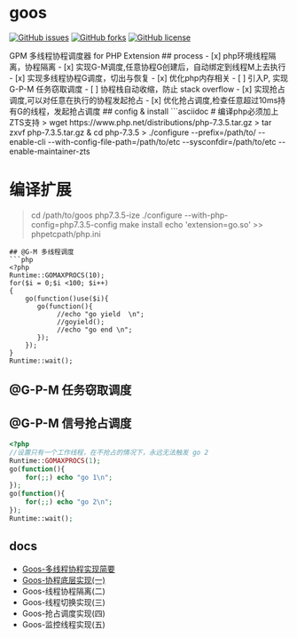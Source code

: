 # goos
<p>
<a href="https://github.com/brewlin/goos/issues"><img alt="GitHub issues" src="https://img.shields.io/github/issues/brewlin/goos"></a>
 <a href="https://github.com/brewlin/goos/network"><img alt="GitHub forks" src="https://img.shields.io/github/forks/brewlin/goos"></a>
 <a href="https://github.com/brewlin/goos/blob/master/LICENSE"><img alt="GitHub license" src="https://img.shields.io/github/license/brewlin/goos"></a>
 </p>
GPM 多线程协程调度器 for PHP Extension
## process
- [x] php环境线程隔离，协程隔离
- [x] 实现G-M调度,任意协程G创建后，自动绑定到线程M上去执行
- [x] 实现多线程协程G调度，切出与恢复
- [x] 优化php内存相关
- [ ] 引入P, 实现G-P-M 任务窃取调度
- [ ] 协程栈自动收缩，防止 stack overflow
- [x] 实现抢占调度,可以对任意在执行的协程发起抢占
- [x] 优化抢占调度,检查任意超过10ms持有G的线程，发起抢占调度
## config & install
```asciidoc
# 编译php必须加上 ZTS支持
> wget https://www.php.net/distributions/php-7.3.5.tar.gz
> tar zxvf php-7.3.5.tar.gz & cd php-7.3.5
> ./configure --prefix=/path/to/  --enable-cli --with-config-file-path=/path/to/etc 
--sysconfdir=/path/to/etc --enable-maintainer-zts

# 编译扩展
> cd /path/to/goos
> php7.3.5-ize
> ./configure --with-php-config=php7.3.5-config
> make install
> echo 'extension=go.so' >> phpetcpath/php.ini 


```
## @G-M 多线程调度
```php
<?php
Runtime::GOMAXPROCS(10);
for($i = 0;$i <100; $i++)
{
    go(function()use($i){
       go(function(){
            //echo "go yield  \n";
            //goyield();
            //echo "go end \n";
       });
    });
}
Runtime::wait();
```
## @G-P-M 任务窃取调度

## @G-P-M 信号抢占调度

```php
<?php
//设置只有一个工作线程，在不抢占的情况下，永远无法触发 go 2
Runtime::GOMAXPROCS(1);
go(function(){
    for(;;) echo "go 1\n"; 
});
go(function(){
    for(;;) echo "go 2\n";
});
Runtime::wait();
```
## docs
- [Goos-多线程协程实现简要]()
- [Goos-协程底层实现(一)]()
- Goos-线程协程隔离(二)
- Goos-线程切换实现(三)
- Goos-抢占调度实现(四)
- Goos-监控线程实现(五)

